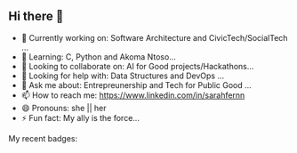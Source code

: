 ## Hi there 👋

- 🔭 Currently working on: Software Architecture and CivicTech/SocialTech ...
- 🌱 Learning: C, Python and Akoma Ntoso...
- 👯 Looking to collaborate on: AI for Good projects/Hackathons...
- 🤔 Looking for help with: Data Structures and DevOps ...
- 💬 Ask me about: Entrepreunership and Tech for Public Good ...
- 📫 How to reach me: https://www.linkedin.com/in/sarahfernn
- 😄 Pronouns: she || her
- ⚡ Fun fact: My ally is the force...

My recent badges:

